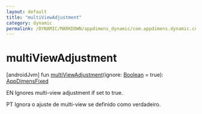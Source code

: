 ```yaml
---
layout: default
title: "multiViewAdjustment"
category: dynamic
permalink: /DYNAMIC/MARKDOWN/appdimens_dynamic/com.appdimens.dynamic.compose/-app-dimens-fixed/multi-view-adjustment.html
---
```


# multiViewAdjustment

[androidJvm]
fun [multiViewAdjustment](multi-view-adjustment.md)(ignore: [Boolean](https://kotlinlang.org/api/core/kotlin-stdlib/kotlin/-boolean/index.html) = true): [AppDimensFixed](index.md)

EN Ignores multi-view adjustment if set to true.

PT Ignora o ajuste de multi-view se definido como verdadeiro.